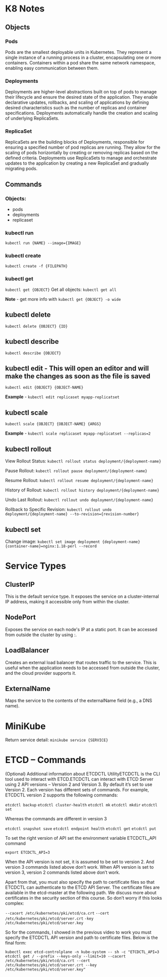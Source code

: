 # K8 Notes

## Objects
### Pods
Pods are the smallest deployable units in Kubernetes.
They represent a single instance of a running process in a cluster, encapsulating one or more containers.
Containers within a pod share the same network namespace, enabling easy communication between them.

### Deployments
Deployments are higher-level abstractions built on top of pods to manage their lifecycle and ensure the desired state of the application.
They enable declarative updates, rollbacks, and scaling of applications by defining desired characteristics such as the number of replicas and container specifications.
Deployments automatically handle the creation and scaling of underlying ReplicaSets.

### ReplicaSet
ReplicaSets are the building blocks of Deployments, responsible for ensuring a specified number of pod replicas are running.
They allow for the scaling of pods horizontally by creating or removing replicas based on the defined criteria.
Deployments use ReplicaSets to manage and orchestrate updates to the application by creating a new ReplicaSet and gradually migrating pods.

## Commands
### Objects:
- pods
- deployments
- replicaset

### kubectl run
`kubectl run {NAME} --image={IMAGE}`

### kubectl create
`kubectl create -f {FILEPATH}`

### kubectl get
`kubectl get {OBJECT}`
Get all objects: `kubectl get all`

**Note** - get more info with `kubectl get {OBJECT} -o wide`

## kubectl delete
`kubectl delete {OBJECT} {ID}`

## kubectl describe
`kubectl describe {OBJECT}`

## kubectl edit - This will open an editor and will make the changes as soon as the file is saved
`kubectl edit {OBJECT} {OBJECT-NAME}`

**Example** - `kubectl edit replicaset myapp-replicatset` 

## kubectl scale
`kubectl scale {OBJECT} {OBJECT-NAME} {ARGS}`

**Example** - `kubectl scale replicaset myapp-replicatset --replicas=2`

## kubectl rollout
View Rollout Status:
`kubectl rollout status deployment/{deployment-name}`

Pause Rollout:
`kubectl rollout pause deployment/{deployment-name}`

Resume Rollout:
`kubectl rollout resume deployment/{deployment-name}`

History of Rollout:
`kubectl rollout history deployment/{deployment-name}`

Undo Last Rollout:
`kubectl rollout undo deployment/{deployment-name}`

Rollback to Specific Revision:
`kubectl rollout undo deployment/{deployment-name} --to-revision={revision-number}`

## kubectl set
Change image: 
`kubectl set image deployment {deployment-name} {container-name}=nginx:1.18-perl --record`

# Service Types

## ClusterIP
This is the default service type. It exposes the service on a cluster-internal IP address, making it accessible only from within the cluster.

## NodePort
Exposes the service on each node's IP at a static port. It can be accessed from outside the cluster by using <NodeIP>:<NodePort>.

## LoadBalancer
Creates an external load balancer that routes traffic to the service. This is useful when the application needs to be accessed from outside the cluster, and the cloud provider supports it.

## ExternalName
Maps the service to the contents of the externalName field (e.g., a DNS name).

# MiniKube
Return service detail: 
`minikube service {SERVICE}`


# ETCD – Commands

(Optional) Additional information about ETCDCTL UtilityETCDCTL is the CLI tool used to interact with ETCD.ETCDCTL can interact with ETCD Server using 2 API versions – Version 2 and Version 3.  By default it’s set to use Version 2. Each version has different sets of commands.
For example, ETCDCTL version 2 supports the following commands:

`etcdctl backup`
`etcdctl cluster-health`
`etcdctl mk`
`etcdctl mkdir`
`etcdctl set`

Whereas the commands are different in version 3

`etcdctl snapshot save`
`etcdctl endpoint health`
`etcdctl get`
`etcdctl put`

To set the right version of API set the environment variable ETCDCTL_API command

`export ETCDCTL_API=3`

When the API version is not set, it is assumed to be set to version 2. And version 3 commands listed above don’t work. When API version is set to version 3, version 2 commands listed above don’t work.

Apart from that, you must also specify the path to certificate files so that ETCDCTL can authenticate to the ETCD API Server. The certificate files are available in the etcd-master at the following path. We discuss more about certificates in the security section of this course. So don’t worry if this looks complex:

`--cacert /etc/kubernetes/pki/etcd/ca.crt`
`--cert /etc/kubernetes/pki/etcd/server.crt`
`-key /etc/kubernetes/pki/etcd/server.key`

So for the commands, I showed in the previous video to work you must specify the ETCDCTL API version and path to certificate files. Below is the final form:

`kubectl exec etcd-controlplane -n kube-system -- sh -c "ETCDCTL_API=3 etcdctl get / --prefix --keys-only --limit=10 --cacert /etc/kubernetes/pki/etcd/ca.crt --cert /etc/kubernetes/pki/etcd/server.crt --key /etc/kubernetes/pki/etcd/server.key"`